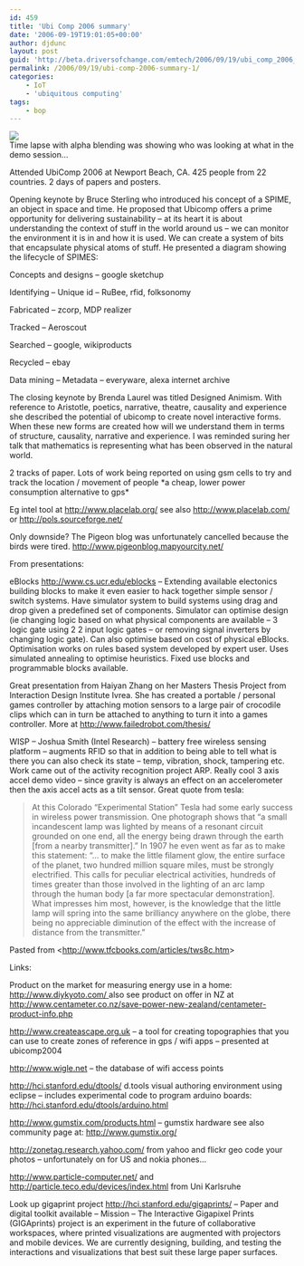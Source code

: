 ```yaml
---
id: 459
title: 'Ubi Comp 2006 summary'
date: '2006-09-19T19:01:05+00:00'
author: djdunc
layout: post
guid: 'http://beta.driversofchange.com/emtech/2006/09/19/ubi_comp_2006_summary_1/'
permalink: /2006/09/19/ubi-comp-2006-summary-1/
categories:
    - IoT
    - 'ubiquitous computing'
tags:
    - bop
---
```


[![](https://i0.wp.com/static.flickr.com/117/251569177_0754966ff2_m.jpg?w=240)](http://www.flickr.com/photos/96635144@N00/ "Flickr: Photos from pseudonomad")  
Time lapse with alpha blending was showing who was looking at what in the demo session…

Attended UbiComp 2006 at Newport Beach, CA. 425 people from 22 countries. 2 days of papers and posters.

Opening keynote by Bruce Sterling who introduced his concept of a SPIME, an object in space and time. He proposed that Ubicomp offers a prime opportunity for delivering sustainability – at its heart it is about understanding the context of stuff in the world around us – we can monitor the environment it is in and how it is used. We can create a system of bits that encapsulate physical atoms of stuff. He presented a diagram showing the lifecycle of SPIMES:

Concepts and designs – google sketchup

Identifying – Unique id – RuBee, rfid, folksonomy

Fabricated – zcorp, MDP realizer

Tracked – Aeroscout

Searched – google, wikiproducts

Recycled – ebay

Data mining – Metadata – everyware, alexa internet archive

The closing keynote by Brenda Laurel was titled Designed Animism. With reference to Aristotle, poetics, narrative, theatre, causality and experience she described the potential of ubicomp to create novel interactive forms. When these new forms are created how will we understand them in terms of structure, causality, narrative and experience. I was reminded suring her talk that mathematics is representing what has been observed in the natural world.

2 tracks of paper. Lots of work being reported on using gsm cells to try and track the location / movement of people \*a cheap, lower power consumption alternative to gps\*

Eg intel tool at <http://www.placelab.org/> see also <http://www.placelab.com/> or <http://pols.sourceforge.net/>

Only downside? The Pigeon blog was unfortunately cancelled because the birds were tired. <http://www.pigeonblog.mapyourcity.net/>

From presentations:

eBlocks <http://www.cs.ucr.edu/eblocks> – Extending available electonics building blocks to make it even easier to hack together simple sensor / switch systems. Have simulator system to build systems using drag and drop given a predefined set of components. Simulator can optimise design (ie changing logic based on what physical components are available – 3 logic gate using 2 2 input logic gates – or removing signal inverters by changing logic gate). Can also optimise based on cost of physical eBlocks. Optimisation works on rules based system developed by expert user. Uses simulated annealing to optimise heuristics. Fixed use blocks and programmable blocks available.

Great presentation from Haiyan Zhang on her Masters Thesis Project from Interaction Design Institute Ivrea. She has created a portable / personal games controller by attaching motion sensors to a large pair of crocodile clips which can in turn be attached to anything to turn it into a games controller. More at [http://www.failedrobot.com/thesis/ ](http://www.failedrobot.com/thesis/)

WISP – Joshua Smith (Intel Research) – battery free wireless sensing platform – augments RFID so that in addition to being able to tell what is there you can also check its state – temp, vibration, shock, tampering etc. Work came out of the activity recognition project ARP. Really cool 3 axis accel demo video – since gravity is always an effect on an accelerometer then the axis accel acts as a tilt sensor. Great quote from tesla:

> At this Colorado “Experimental Station” Tesla had some early success in wireless power transmission. One photograph shows that “a small incandescent lamp was lighted by means of a resonant circuit grounded on one end, all the energy being drawn through the earth \[from a nearby transmitter\].” In 1907 he even went as far as to make this statement: “… to make the little filament glow, the entire surface of the planet, two hundred million square miles, must be strongly electrified. This calls for peculiar electrical activities, hundreds of times greater than those involved in the lighting of an arc lamp through the human body \[a far more spectacular demonstration\]. What impresses him most, however, is the knowledge that the little lamp will spring into the same brilliancy anywhere on the globe, there being no appreciable diminution of the effect with the increase of distance from the transmitter.”

Pasted from &lt;<http://www.tfcbooks.com/articles/tws8c.htm>&gt;

Links:

Product on the market for measuring energy use in a home: [http://www.diykyoto.com/ ](http://www.diykyoto.com/)also see product on offer in NZ at <http://www.centameter.co.nz/save-power-new-zealand/centameter-product-info.php>

<http://www.createascape.org.uk> – a tool for creating topographies that you can use to create zones of reference in gps / wifi apps – presented at ubicomp2004

<http://www.wigle.net> – the database of wifi access points

http://hci.stanford.edu/dtools/ d.tools visual authoring environment using eclipse – includes experimental code to program arduino boards: [http://hci.stanford.edu/dtools/arduino.html ](http://hci.stanford.edu/dtools/arduino.html)

<http://www.gumstix.com/products.html> – gumstix hardware see also community page at: <http://www.gumstix.org/>

<http://zonetag.research.yahoo.com/> from yahoo and flickr geo code your photos – unfortunately on for US and nokia phones…

<http://www.particle-computer.net/> and <http://particle.teco.edu/devices/index.html> from Uni Karlsruhe

Look up gigaprint project <http://hci.stanford.edu/gigaprints/> – Paper and digital toolkit available – Mission – The Interactive Gigapixel Prints (GIGAprints) project is an experiment in the future of collaborative workspaces, where printed visualizations are augmented with projectors and mobile devices. We are currently designing, building, and testing the interactions and visualizations that best suit these large paper surfaces.
